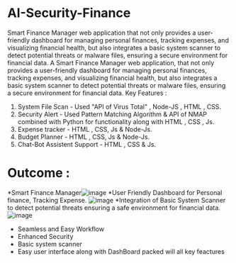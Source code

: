 # AI-Security-Finance
  Smart Finance Manager web application that not only provides a user-friendly dashboard for managing personal finances, tracking expenses, and visualizing financial health, but also integrates a basic system scanner to detect potential threats or malware files, ensuring a secure environment for financial data.
 A Smart Finance Manager web application, that not only provides a user-friendly dashboard for managing personal finances, tracking expenses, and visualizing financial health, but also integrates a basic system scanner to detect potential threats or malware files, ensuring a secure environment for financial data.
 Key Features :  
 
 1. System File Scan - Used "API of Virus Total" , Node-JS , HTML , CSS.
 2. Security Alert - Used Pattern Matching Algorithm & API of NMAP combined with Python for functionality along with HTML , CSS , Js.
 3. Expense tracker - HTML , CSS, Js & Node-Js.
 4. Budget Planner -  HTML , CSS, Js & Node-Js.
 5. Chat-Bot Assistent Support -  HTML , CSS & Js.
 
 
   # Outcome :
   *Smart Finance Manager![image](https://github.com/user-attachments/assets/6346deee-b823-483f-af4a-a5f312ec64cc)
   *User Friendly Dashboard for Personal finance, Tracking Expense.
 ![image](https://github.com/user-attachments/assets/a4895ffe-3fee-46dd-af00-66460f9f4e07)
   *Integration of Basic System Scanner to detect potential threats ensuring a safe environment for financial data.
 ![image](https://github.com/user-attachments/assets/28d50158-21f9-4348-99a1-14bb4242ea4d)
   * Seamless and Easy Workflow
   * Enhanced Security
   * Basic system scanner
   * Easy user interface along with DashBoard packed will all key feactures
